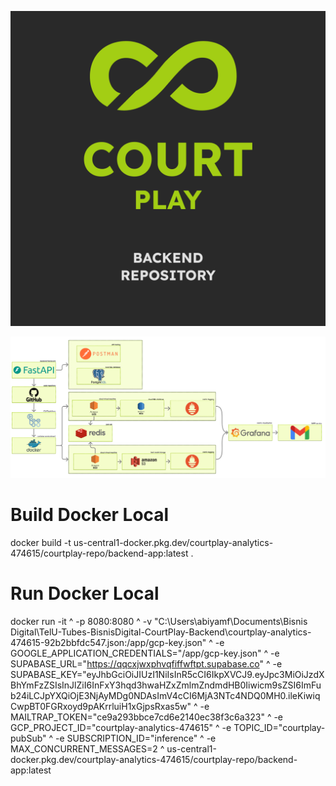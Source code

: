 ![CourtPlay Logo](README/CP_BE.png)

![Tech Stack](README/tech_stack.png)

# Build Docker Local
docker build -t us-central1-docker.pkg.dev/courtplay-analytics-474615/courtplay-repo/backend-app:latest .

# Run Docker Local
docker run -it ^
  -p 8080:8080 ^
  -v "C:\Users\abiyamf\Documents\Bisnis Digital\TelU-Tubes-BisnisDigital-CourtPlay-Backend\courtplay-analytics-474615-92b2bbfdc547.json:/app/gcp-key.json" ^
  -e GOOGLE_APPLICATION_CREDENTIALS="/app/gcp-key.json" ^
  -e SUPABASE_URL="https://qqcxjwxphvqfiffwftpt.supabase.co" ^
  -e SUPABASE_KEY="eyJhbGciOiJIUzI1NiIsInR5cCI6IkpXVCJ9.eyJpc3MiOiJzdXBhYmFzZSIsInJlZiI6InFxY3hqd3hwaHZxZmlmZndmdHB0Iiwicm9sZSI6ImFub24iLCJpYXQiOjE3NjAyMDg0NDAsImV4cCI6MjA3NTc4NDQ0MH0.ileKiwiqCwpBT0FGRxoyd9pAKrrluiH1xGjpsRxas5w" ^
  -e MAILTRAP_TOKEN="ce9a293bbce7cd6e2140ec38f3c6a323" ^
  -e GCP_PROJECT_ID="courtplay-analytics-474615" ^
  -e TOPIC_ID="courtplay-pubSub" ^
  -e SUBSCRIPTION_ID="inference" ^
  -e MAX_CONCURRENT_MESSAGES=2 ^
  us-central1-docker.pkg.dev/courtplay-analytics-474615/courtplay-repo/backend-app:latest
